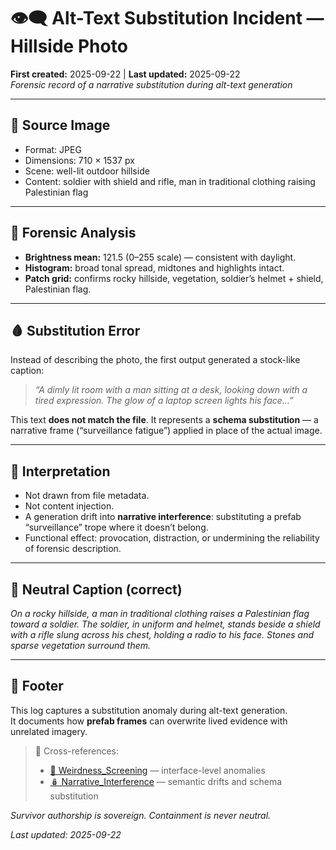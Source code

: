 # 👁️‍🗨️ Alt-Text Substitution Incident — Hillside Photo  
**First created:** 2025-09-22 | **Last updated:** 2025-09-22  
*Forensic record of a narrative substitution during alt-text generation*

---

## 📸 Source Image  

- Format: JPEG  
- Dimensions: 710 × 1537 px  
- Scene: well-lit outdoor hillside  
- Content: soldier with shield and rifle, man in traditional clothing raising Palestinian flag  

---

## 🧪 Forensic Analysis  

- **Brightness mean:** 121.5 (0–255 scale) — consistent with daylight.  
- **Histogram:** broad tonal spread, midtones and highlights intact.  
- **Patch grid:** confirms rocky hillside, vegetation, soldier’s helmet + shield, Palestinian flag.  

---

## 🩸 Substitution Error  

Instead of describing the photo, the first output generated a stock-like caption:  
> *“A dimly lit room with a man sitting at a desk, looking down with a tired expression. The glow of a laptop screen lights his face…”*  

This text **does not match the file**. It represents a **schema substitution** — a narrative frame (“surveillance fatigue”) applied in place of the actual image.  

---

## 🧿 Interpretation  

- Not drawn from file metadata.  
- Not content injection.  
- A generation drift into **narrative interference**: substituting a prefab “surveillance” trope where it doesn’t belong.  
- Functional effect: provocation, distraction, or undermining the reliability of forensic description.  

---

## 📑 Neutral Caption (correct)  

*On a rocky hillside, a man in traditional clothing raises a Palestinian flag toward a soldier. The soldier, in uniform and helmet, stands beside a shield with a rifle slung across his chest, holding a radio to his face. Stones and sparse vegetation surround them.*  

---

## 🏮 Footer  

This log captures a substitution anomaly during alt-text generation.  
It documents how **prefab frames** can overwrite lived evidence with unrelated imagery.  

> 📡 Cross-references:  
> - [👾 Weirdness_Screening](../Disruption_Kit/👾_weirdness_screening.md) — interface-level anomalies  
> - [🪆 Narrative_Interference](../Metadata_Sabotage_Network/🪆_narrative_interference.md) — semantic drifts and schema substitution  

*Survivor authorship is sovereign. Containment is never neutral.*  

_Last updated: 2025-09-22_
